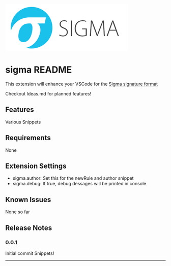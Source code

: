 ![sigma_logo](./images/Sigma_0.3.png)

# sigma README

This extension will enhance your VSCode for the [Sigma signature format](https://github.com/SigmaHQ/sigma)

Checkout Ideas.md for planned features!

## Features

Various Snippets

## Requirements

None

## Extension Settings

- sigma.author: Set this for the newRule and author snippet
- sigma.debug: If true, debug dessages will be printed in console

## Known Issues

None so far

## Release Notes

### 0.0.1

Initial commit
Snippets!

-----------------------------------------------------------------------------------------------------------

